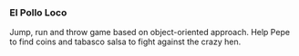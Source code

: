 ### El Pollo Loco ###

Jump, run and throw game based on object-oriented approach. Help Pepe to find coins and tabasco salsa to fight against the crazy hen.
